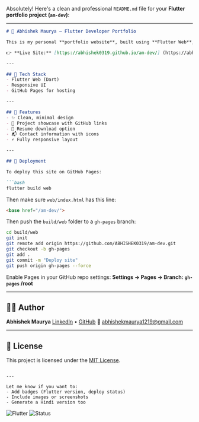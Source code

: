 Absolutely! Here's a clean and professional `README.md` file for your **Flutter portfolio project (`am-dev`)**:

---

````markdown
# 💼 Abhishek Maurya – Flutter Developer Portfolio

This is my personal **portfolio website**, built using **Flutter Web**, to showcase my projects, skills, and professional journey as a mobile app developer.

👉 **Live Site:** [https://abhishek0319.github.io/am-dev/] (https://abhishek0319.github.io/am-dev/)

---

## 🔧 Tech Stack
- Flutter Web (Dart)
- Responsive UI
- GitHub Pages for hosting

---

## 📂 Features
- ✨ Clean, minimal design
- 📱 Project showcase with GitHub links
- 📄 Resume download option
- 📬 Contact information with icons
- ⚡ Fully responsive layout

---

## 🚀 Deployment

To deploy this site on GitHub Pages:

```bash
flutter build web
````

Then make sure `web/index.html` has this line:

```html
<base href="/am-dev/">
```

Then push the `build/web` folder to a `gh-pages` branch:

```bash
cd build/web
git init
git remote add origin https://github.com/ABHISHEK0319/am-dev.git
git checkout -b gh-pages
git add .
git commit -m "Deploy site"
git push origin gh-pages --force
```

Enable Pages in your GitHub repo settings:
**Settings → Pages → Branch: `gh-pages` /root**

---

## 🧑‍💻 Author

**Abhishek Maurya**
[LinkedIn](https://www.linkedin.com/in/abhishek-maurya-a3452b230) • [GitHub](https://github.com/ABHISHEK0319)
📧 [abhishekmaurya1219@gmail.com](mailto:abhishekmaurya1219@gmail.com)

---

## 📃 License

This project is licensed under the [MIT License](LICENSE).

```

---

Let me know if you want to:
- Add badges (Flutter version, deploy status)
- Include images or screenshots
- Generate a Hindi version too
```


![Flutter](https://img.shields.io/badge/Made%20with-Flutter-blue)
![Status](https://img.shields.io/badge/status-Live-brightgreen)
